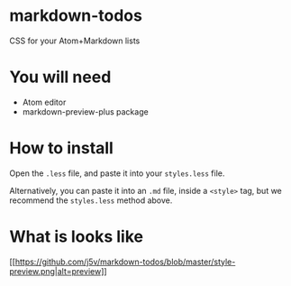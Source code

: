 # markdown-todos
CSS for your Atom+Markdown lists

# You will need
- Atom editor
- markdown-preview-plus package

# How to install
Open the `.less` file, and paste it into your `styles.less` file.

Alternatively, you can paste it into an `.md` file, inside a `<style>` tag, but we recommend the `styles.less` method above.

# What is looks like
[[https://github.com/j5v/markdown-todos/blob/master/style-preview.png|alt=preview]]
